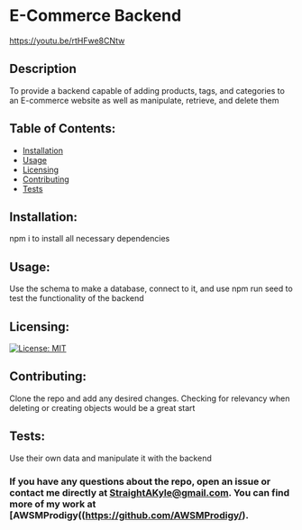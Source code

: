 # E-Commerce Backend

https://youtu.be/rtHFwe8CNtw


## Description
To provide a backend capable of adding products, tags, and categories to an E-commerce website as well as manipulate, retrieve, and delete them
## Table of Contents:
* [Installation](#installation)
* [Usage](#usage)
* [Licensing](#licensing)
* [Contributing](#contributing)
* [Tests](#tests)

## Installation:
npm i to install all necessary dependencies

## Usage:
Use the schema to make a database, connect to it, and use npm run seed to test the functionality of the backend

## Licensing:
[![License: MIT](https://img.shields.io/badge/License-MIT-yellow.svg)](https://opensource.org/licenses/MIT)

## Contributing:
Clone the repo and add any desired changes. Checking for relevancy when deleting or creating objects would be a great start

## Tests:
Use their own data and manipulate it with the backend

### If you have any questions about the repo, open an issue or contact me directly at StraightAKyle@gmail.com. You can find more of my work at [AWSMProdigy((https://github.com/AWSMProdigy/).